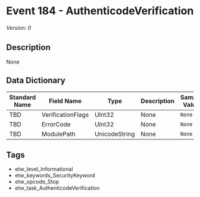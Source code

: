 # Event 184 - AuthenticodeVerification
###### Version: 0

## Description
None

## Data Dictionary
|Standard Name|Field Name|Type|Description|Sample Value|
|---|---|---|---|---|
|TBD|VerificationFlags|UInt32|None|`None`|
|TBD|ErrorCode|UInt32|None|`None`|
|TBD|ModulePath|UnicodeString|None|`None`|

## Tags
* etw_level_Informational
* etw_keywords_SecurityKeyword
* etw_opcode_Stop
* etw_task_AuthenticodeVerification